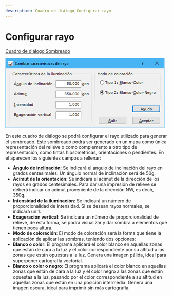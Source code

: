```yaml
---
description: Cuadro de diálogo Configurar rayo
---
```


# Configurar rayo

[Cuadro de diálogo Sombreado](./)

![Cuadro de di&#xE1;logo Configurar Rayo](../../../.gitbook/assets/image%20%2860%29.png)

En este cuadro de diálogo se podrá configurar el rayo utilizado para generar el sombreado. Este sombreado podrá ser generado en un mapa como única representación del relieve o como complemento a otro tipo de representación, como tintas hipsométricas, orientaciones o pendientes. En él aparecen los siguientes campos a rellenar:

* **Ángulo de inclinación**: Se indicará el ángulo de inclinación del rayo en grados centesimales. Un ángulo normal de inclinación será de 50g.
* **Acimut de la orientación**: Se indicará el acimut de la dirección de los rayos en grados centesimales. Para dar una impresión de relieve se deberá indicar un acimut proveniente de la dirección NW, es decir, 350g.
* **Intensidad de la iluminación**: Se indicará un número de proporcionalidad de intensidad. Si se desean rayos normales, se indicará un 1.
* **Exageración vertical**: Se indicará un número de proporcionalidad de relieve, de esta forma, se podrá visualizar y dar sombra a elementos que tienen poca altura.
* **Modo de coloración**: El modo de coloración será la forma que tiene la aplicación de aplicar las sombras, teniendo dos opciones:
* **Blanco o color**: El programa aplicará el color blanco en aquellas zonas que están de cara a la luz y el color correspondiente por su altitud a las zonas que están opuestas a la luz. Genera una imagen pálida, ideal para superponer cartografía vectorial.
* **Blanco o color o negro**: El programa aplicará el color blanco en aquellas zonas que están de cara a la luz y el color negro a las zonas que están opuestas a la luz, pasando por el color correspondiente a su altitud en aquellas zonas que están en una posición intermedia. Genera una imagen oscura, ideal para imprimir sin más cartografía.

